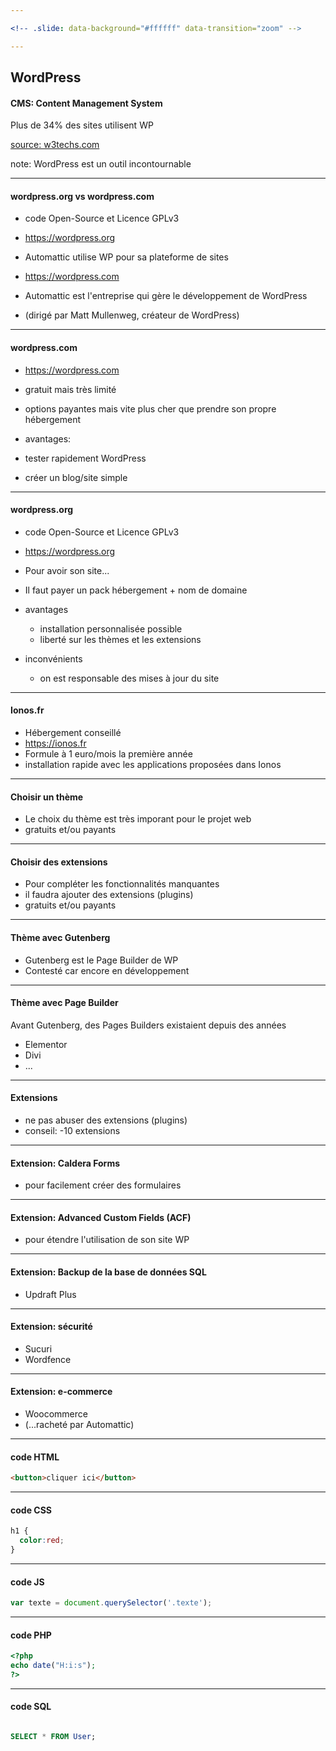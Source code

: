 ```yaml
---

<!-- .slide: data-background="#ffffff" data-transition="zoom" -->

---
```


## WordPress

#### CMS: Content Management System
Plus de 34% des sites utilisent WP

[source: w3techs.com](https://w3techs.com/technologies/overview/content_management/all)


note:
WordPress est un outil incontournable

---

#### wordpress.org vs wordpress.com

* code Open-Source et Licence GPLv3
* https://wordpress.org

* Automattic utilise WP pour sa plateforme de sites 
* https://wordpress.com
* Automattic est l'entreprise qui gère le développement de WordPress
* (dirigé par Matt Mullenweg, créateur de WordPress)

---

#### wordpress.com

* https://wordpress.com
* gratuit mais très limité
* options payantes mais vite plus cher que prendre son propre hébergement

* avantages: 
* tester rapidement WordPress
* créer un blog/site simple

---

#### wordpress.org

* code Open-Source et Licence GPLv3
* https://wordpress.org

* Pour avoir son site...
* Il faut payer un pack hébergement + nom de domaine

* avantages
  * installation personnalisée possible
  * liberté sur les thèmes et les extensions

* inconvénients
  * on est responsable des mises à jour du site

---

#### Ionos.fr

* Hébergement conseillé
* https://ionos.fr
* Formule à 1 euro/mois la première année
* installation rapide avec les applications proposées dans Ionos

---

#### Choisir un thème

* Le choix du thème est très imporant pour le projet web
* gratuits et/ou payants

---

#### Choisir des extensions

* Pour compléter les fonctionnalités manquantes
* il faudra ajouter des extensions (plugins)
* gratuits et/ou payants

---

#### Thème avec Gutenberg

* Gutenberg est le Page Builder de WP
* Contesté car encore en développement

---

#### Thème avec Page Builder

Avant Gutenberg, des Pages Builders existaient depuis des années
* Elementor
* Divi
* ...

---

#### Extensions

* ne pas abuser des extensions (plugins)
* conseil: -10 extensions

---

#### Extension: Caldera Forms

* pour facilement créer des formulaires

---

#### Extension: Advanced Custom Fields (ACF)

* pour étendre l'utilisation de son site WP

---

#### Extension: Backup de la base de données SQL

* Updraft Plus

---

#### Extension: sécurité

* Sucuri
* Wordfence

---

#### Extension: e-commerce

* Woocommerce
* (...racheté par Automattic)


---

#### code HTML

```html
<button>cliquer ici</button>
```

---

#### code CSS

```css
h1 {
  color:red;
}
```

---

#### code JS

```js
var texte = document.querySelector('.texte');
```


---

#### code PHP

```php
<?php
echo date("H:i:s"); 
?>
```

---

#### code SQL

```sql

SELECT * FROM User;

```











